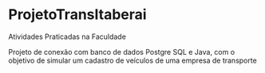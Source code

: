# ProjetoTransItaberai
Atividades Praticadas na Faculdade

Projeto de conexão com banco de dados Postgre SQL e Java, com o objetivo de simular um cadastro de veículos de uma empresa de transporte
